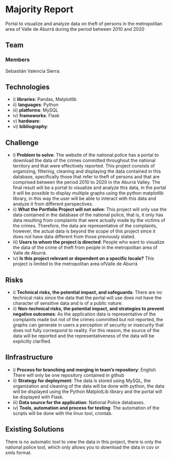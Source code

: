 # Majority Report

Portal to visualize and analyze data on theft of persons in the metropolitan area of ​​Valle de Aburrá during the period between 2010 and 2020

## Team

### Members

Sebastián Valencia Sierra.

## Technologies

* i) __libraries__: Pandas, Matplotlib
* ii) __languages__: Python
* iii) __platforms__: MySQL
* iv) __frameworks__: Flask
* v) __hardware__:
* vi) __bibliography__:

## Challenge

* i) __Problem to solve__: The website of the national police has a portal to download the data of the crimes committed throughout the national territory and that were effectively reported. This project consists of organizing, filtering, cleaning and displaying the data contained in this database, specifically those that refer to theft of persons and that are comprised between the period 2010 to 2020 in the Aburrá Valley. The final result will be a portal to visualize and analyze this data, in the portal it will be possible to display multiple graphs using the python matplotlib library, in this way the user will be able to interact with this data and analyze it from different perspectives.
* ii) __What the Portfolio Project will not solve__: This project will only use the data contained in the database of the national police, that is, it only has data resulting from complaints that were actually made by the victims of the crimes. Therefore, the data are representative of the complaints, however, the actual data is beyond the scope of this project since it does not have data different from those previously stated.
* iii) __Users to whom the project is directed__: People who want to visualize the data of the crime of theft from people in the metropolitan area of ​​Valle de Aburrá.
* iv) __Is this project relevant or dependent on a specific locale?__ This project is limited to the metropolitan area of ​​Valle de Aburrá

## Risks

* i) __Technical risks, the potential impact, and safeguards__: There are no technical risks since the data that the portal will use does not have the character of sensitive data and is of a public nature.
* ii) __Non-technical risks, the potential impact, and strategies to prevent negative outcomes__: As the application data is representative of the complaints made but not of the crimes committed but not reported, the graphs can generate in users a perception of security or insecurity that does not fully correspond to reality. For this reason, the source of the data will be reported and the representativeness of the data will be explicitly clarified.

## IInfrastructure

* i) __Process for branching and merging in team’s repository__: English
There will only be one repository contained in github
* ii) __Strategy for deployment__: The data is stored using MySQL, the organization and cleaning of the data will be done with python, the data will be displayed using the Python MatplotLib library and the portal will be displayed with Flask.
* iii) __Data source for the application__: National Police databases.
* iv) __Tools, automation and process for testing__: The automation of the scripts will be done with the linux tool, crontab.

## Existing Solutions

There is no automatic tool to view the data in this project, there is only the national police tool, which only allows you to download the data in csv or xmls format.
